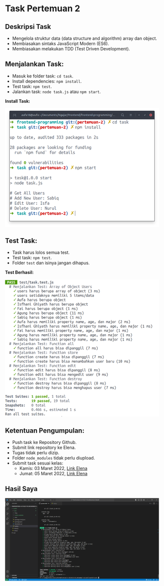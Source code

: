 # Task Pertemuan 2

## Deskripsi Task

- Mengelola struktur data (data structure and algorithm) array dan object.
- Membiasakan sintaks JavaScript Modern (ES6).
- Membiasakan melakukan TDD (Test Driven Development).

## Menjalankan Task:

- Masuk ke folder task: `cd task`.
- Install dependencies: `npm install`.
- Test task: `npm test`.
- Jalankan task: `node task.js` atau `npm start`.

**Install Task:**

![Install Task](img/install.png)

## Test Task:

- Task harus lolos semua test.
- Test task: `npm test`.
- Folder `test` dan isinya jangan dihapus.

**Test Berhasil:**

![Test Success](img/test-success.png)

## Ketentuan Pengumpulan:

- Push task ke Repository Github.
- Submit link repository ke Elena.
- Tugas tidak perlu dizip.
- Folder `node_modules` tidak perlu diupload.
- Submit task sesuai kelas:
  - Kamis: 03 Maret 2022, [Link Elena](https://elena.nurulfikri.ac.id/mod/assign/view.php?id=24689)
  - Jumat: 05 Maret 2022, [Link Elena](https://elena.nurulfikri.ac.id/mod/assign/view.php?id=25572)


## Hasil Saya
![Test Success](img/hasil.PNG)